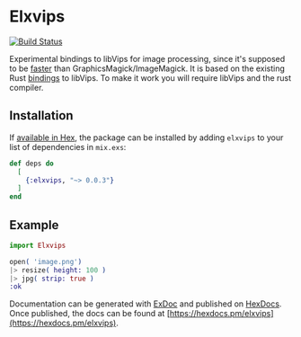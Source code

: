 # Elxvips
[![Build Status](https://travis-ci.org/dpostolachi/elxvips.png?branch=master)](https://travis-ci.org/dpostolachi/elxvips)

Experimental bindings to libVips for image processing, since it's supposed to be [faster](https://github.com/libvips/libvips/wiki/Speed-and-memory-use) than GraphicsMagick/ImageMagick. It is based on the existing Rust [bindings](https://github.com/augustocdias/libvips-rust-bindings) to libVips. To make it work you will require libVips and the rust compiler.

## Installation

If [available in Hex](https://hex.pm/packages/elxvips), the package can be installed
by adding `elxvips` to your list of dependencies in `mix.exs`:

```elixir
def deps do
  [
    {:elxvips, "~> 0.0.3"}
  ]
end
```

## Example

```elixir
import Elxvips

open( 'image.png')
|> resize( height: 100 )
|> jpg( strip: true )
:ok
```

Documentation can be generated with [ExDoc](https://github.com/elixir-lang/ex_doc)
and published on [HexDocs](https://hexdocs.pm). Once published, the docs can
be found at [https://hexdocs.pm/elxvips](https://hexdocs.pm/elxvips).

